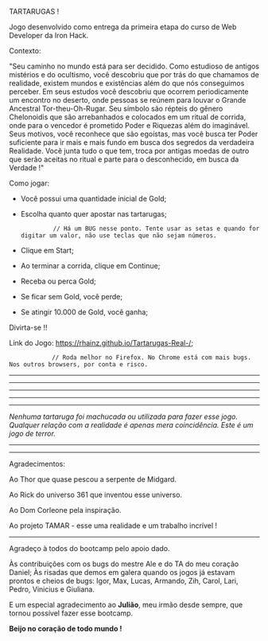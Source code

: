 TARTARUGAS !

Jogo desenvolvido como entrega da primeira etapa do curso de Web Developer da Iron Hack.

Contexto:

"Seu caminho no mundo está para ser decidido. Como estudioso de antigos mistérios e do ocultismo, você descobriu que por trás do que chamamos de realidade, existem mundos e existências além do que nós conseguimos perceber. 
Em seus estudos você descobriu que ocorrem periodicamente um encontro no deserto, onde pessoas se reúnem para louvar o Grande Ancestral Tor-theu-Oh-Rugar. Seu símbolo são répteis do gênero Chelonoidis que são arrebanhados e colocados em um ritual de corrida, onde para o vencedor é prometido Poder e Riquezas além do imaginável. 
Seus motivos, você reconhece que são egoístas, mas você busca ter Poder suficiente para ir mais e mais fundo em busca dos segredos da verdadeira Realidade.
Você junta tudo o que tem, troca por antigas moedas de outro que serão aceitas no ritual e parte para o desconhecido, em busca da Verdade !"

Como jogar:

  - Você possui uma quantidade inicial de Gold;
  - Escolha quanto quer apostar nas tartarugas;
              
                 // Há um BUG nesse ponto. Tente usar as setas e quando for digitar um valor, não use teclas que não sejam números.
  
  - Clique em Start;        
  - Ao terminar a corrida, clique em Continue;
  - Receba ou perca Gold;
  - Se ficar sem Gold, você perde;
  - Se atingir 10.000 de Gold, você ganha;

  Divirta-se !!
  
  Link do Jogo: https://rhainz.github.io/Tartarugas-Real-/;        
  
                // Roda melhor no Firefox. No Chrome está com mais bugs. Nos outros browsers, por conta e risco.
  
  ---------
  ---------
  ---------
  ---------
  ---------
  
  
  *Nenhuma tartaruga foi machucada ou utilizada para fazer esse jogo. Qualquer relação com a realidade é apenas mera coincidência. Este é um jogo de terror.*
  
  ---------
  ---------
  
  Agradecimentos:
  
  Ao Thor que quase pescou a serpente de Midgard.
  
  Ao Rick do universo 361 que inventou esse universo.
  
  Ao Dom Corleone pela inspiração.
  
  
  Ao projeto TAMAR - esse uma realidade e um trabalho incrível !
  
  ---------
  
  Agradeço à todos do bootcamp pelo apoio dado.
    
  Às contribuições com os bugs do mestre Ale e do TA do meu coração Daniel;
  Às risadas que demos em galera quando os jogos já estavam prontos e cheios de bugs:
       Igor, Max, Lucas, Armando, Zih, Carol, Lari, Pedro, Vinicius e Giuliana.
  
  
 
  E um especial agradecimento ao **Julião**, meu irmão desde sempre, que tornou possível fazer esse bootcamp.
  
  **Beijo no coração de todo mundo !**
  
